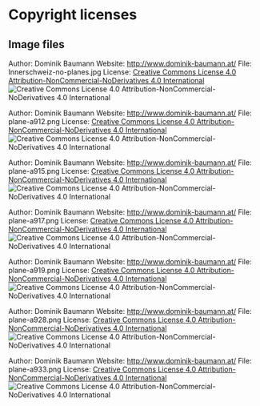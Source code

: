 # Copyright licenses

## Image files

Author: Dominik Baumann
Website: http://www.dominik-baumann.at/
File: Innerschweiz-no-planes.jpg
License: [Creative Commons License 4.0 Attribution-NonCommercial-NoDerivatives 4.0 International](https://creativecommons.org/licenses/by-nc-nd/4.0/)
![Creative Commons License 4.0 Attribution-NonCommercial-NoDerivatives 4.0 International](https://i.creativecommons.org/l/by-nc-nd/3.0/nl/88x31.png)

Author: Dominik Baumann
Website: http://www.dominik-baumann.at/
File: plane-a912.png
License: [Creative Commons License 4.0 Attribution-NonCommercial-NoDerivatives 4.0 International](https://creativecommons.org/licenses/by-nc-nd/4.0/)
![Creative Commons License 4.0 Attribution-NonCommercial-NoDerivatives 4.0 International](https://i.creativecommons.org/l/by-nc-nd/3.0/nl/88x31.png)

Author: Dominik Baumann
Website: http://www.dominik-baumann.at/
File: plane-a915.png
License: [Creative Commons License 4.0 Attribution-NonCommercial-NoDerivatives 4.0 International](https://creativecommons.org/licenses/by-nc-nd/4.0/)
![Creative Commons License 4.0 Attribution-NonCommercial-NoDerivatives 4.0 International](https://i.creativecommons.org/l/by-nc-nd/3.0/nl/88x31.png)

Author: Dominik Baumann
Website: http://www.dominik-baumann.at/
File: plane-a917.png
License: [Creative Commons License 4.0 Attribution-NonCommercial-NoDerivatives 4.0 International](https://creativecommons.org/licenses/by-nc-nd/4.0/)
![Creative Commons License 4.0 Attribution-NonCommercial-NoDerivatives 4.0 International](https://i.creativecommons.org/l/by-nc-nd/3.0/nl/88x31.png)

Author: Dominik Baumann
Website: http://www.dominik-baumann.at/
File: plane-a919.png
License: [Creative Commons License 4.0 Attribution-NonCommercial-NoDerivatives 4.0 International](https://creativecommons.org/licenses/by-nc-nd/4.0/)
![Creative Commons License 4.0 Attribution-NonCommercial-NoDerivatives 4.0 International](https://i.creativecommons.org/l/by-nc-nd/3.0/nl/88x31.png)

Author: Dominik Baumann
Website: http://www.dominik-baumann.at/
File: plane-a928.png
License: [Creative Commons License 4.0 Attribution-NonCommercial-NoDerivatives 4.0 International](https://creativecommons.org/licenses/by-nc-nd/4.0/)
![Creative Commons License 4.0 Attribution-NonCommercial-NoDerivatives 4.0 International](https://i.creativecommons.org/l/by-nc-nd/3.0/nl/88x31.png)

Author: Dominik Baumann
Website: http://www.dominik-baumann.at/
File: plane-a933.png
License: [Creative Commons License 4.0 Attribution-NonCommercial-NoDerivatives 4.0 International](https://creativecommons.org/licenses/by-nc-nd/4.0/)
![Creative Commons License 4.0 Attribution-NonCommercial-NoDerivatives 4.0 International](https://i.creativecommons.org/l/by-nc-nd/3.0/nl/88x31.png)